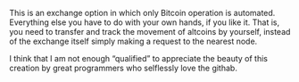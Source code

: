 This is an exchange option
in which only Bitcoin operation is automated.
Everything else you have to do with your own hands, if you like it.
That is, you need to transfer and track the movement of altcoins by yourself, instead of the exchange itself simply making a request to the nearest node.

I think that I am not enough “qualified” to appreciate the beauty of this creation by great programmers who selflessly love the githab.
